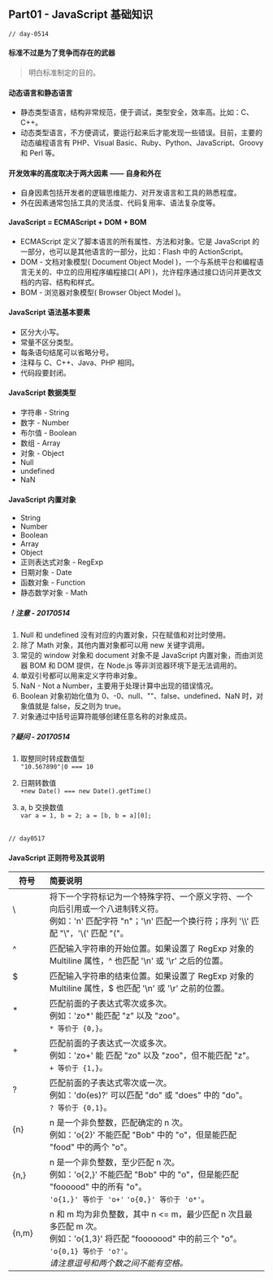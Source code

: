 ## Part01 - JavaScript 基础知识 ##

`// day-0514`

#### 标准不过是为了竞争而存在的武器 ####
> 明白标准制定的目的。

#### 动态语言和静态语言 ####
* 静态类型语言，结构非常规范，便于调试，类型安全，效率高。比如：C、C++。
* 动态类型语言，不方便调试，要运行起来后才能发现一些错误。目前，主要的动态编程语言有 PHP、Visual Basic、Ruby、Python、JavaScript、Groovy 和 Perl 等。

#### 开发效率的高度取决于两大因素 —— 自身和外在 ####
* 自身因素包括开发者的逻辑思维能力、对开发语言和工具的熟悉程度。
* 外在因素通常包括工具的灵活度、代码复用率、语法复杂度等。

#### JavaScript = ECMAScript + DOM + BOM ####
* ECMAScript 定义了脚本语言的所有属性、方法和对象。它是 JavaScript 的一部分，也可以是其他语言的一部分，比如：Flash 中的 ActionScript。
* DOM - 文档对象模型( Document Object Model )，一个与系统平台和编程语言无关的、中立的应用程序编程接口( API )，允许程序通过接口访问并更改文档的内容、结构和样式。
* BOM - 浏览器对象模型( Browser Object Model )。

#### JavaScript 语法基本要素 ####
* 区分大小写。
* 常量不区分类型。
* 每条语句结尾可以省略分号。
* 注释与 C、C++、Java、PHP 相同。
* 代码段要封闭。

#### JavaScript 数据类型 ####
* 字符串 - String
* 数字 - Number
* 布尔值 - Boolean
* 数组 - Array
* 对象 - Object
* Null
* undefined
* NaN

#### JavaScript 内置对象 ####
* String
* Number
* Boolean
* Array
* Object
* 正则表达式对象 - RegExp
* 日期对象 - Date
* 函数对象 - Function
* 静态数学对象 - Math

##### ！注意 - 20170514 #####
1. Null 和 undefined 没有对应的内置对象，只在赋值和对比时使用。
2. 除了 Math 对象，其他内置对象都可以用 new 关键字调用。
3. 常见的 window 对象和 document 对象不是 JavaScript 内置对象，而由浏览器 BOM 和 DOM 提供，在 Node.js 等非浏览器环境下是无法调用的。
4. 单双引号都可以用来定义字符串对象。
5. NaN - Not a Number，主要用于处理计算中出现的错误情况。
6. Boolean 对象初始化值为 0、-0、null、""、false、undefined、NaN 时，对象值就是 false，反之则为 true。
7. 对象通过中括号运算符能够创建任意名称的对象成员。

##### ？疑问 - 20170514 #####
1. 取整同时转成数值型
<br> `"10.567890"|0 === 10`

2. 日期转数值
<br> `+new Date() === new Date().getTime()`

3. a, b 交换数值
<br> `var a = 1, b = 2; a = [b, b = a][0];`

<br> `// day0517`

#### JavaScript 正则符号及其说明 ####
| 符号           | 简要说明          |
| -------------- |:---------------- |
| \              | 将下一个字符标记为一个特殊字符、一个原义字符、一个向后引用或一个八进制转义符。<br>例如：'n' 匹配字符 "n"；'\n' 匹配一个换行符；序列 '\\\\' 匹配 "\\"，'\\(' 匹配 "("。 |
| ^              | 匹配输入字符串的开始位置。如果设置了 RegExp 对象的 Multiline 属性，^ 也匹配 '\n' 或 '\r' 之后的位置。 |
| $              | 匹配输入字符串的结束位置。如果设置了 RegExp 对象的 Multiline 属性，$ 也匹配 '\n' 或 '\r' 之前的位置。 |
| *              | 匹配前面的子表达式零次或多次。<br>例如：'zo\*' 能匹配 "z" 以及 "zoo"。<br>`* 等价于 {0,}`。 |
| +              | 匹配前面的子表达式一次或多次。<br>例如：'zo+' 能 匹配 "zo" 以及 "zoo"，但不能匹配 "z"。<br>`+ 等价于 {1,}`。 |
| ?              | 匹配前面的子表达式零次或一次。<br>例如：'do(es)?' 可以匹配 "do" 或 "does" 中的 "do"。<br>`? 等价于 {0,1}`。 |
| {n}            | n 是一个非负整数，匹配确定的 n 次。<br>例如：'o{2}' 不能匹配 "Bob" 中的 "o"，但是能匹配 "food" 中的两个 "o"。 |
| {n,}           | n 是一个非负整数，至少匹配 n 次。<br>例如：'o{2,}' 不能匹配 "Bob" 中的 "o"，但是能匹配 "foooood" 中的所有 "o"。<br>`'o{1,}' 等价于 'o+'` `'o{0,}' 等价于 'o*'`。 |
| {n,m}          | n 和 m 均为非负整数，其中 n <= m，最少匹配 n 次且最多匹配 m 次。<br>例如：'o{1,3}' 将匹配 "fooooood" 中的前三个 "o"。<br>`'o{0,1} 等价于 'o?'`。<br>_请注意逗号和两个数之间不能有空格。_ |


